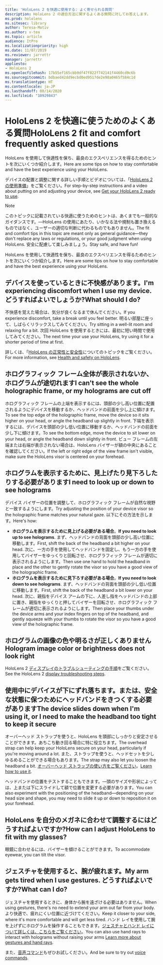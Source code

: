 ```yaml
---
title: 'HoloLens 2 を快適に使用する: よく寄せられる質問'
description: HoloLens 2 の適合方法に関するよくある質問に対してお答えします。
ms.prod: hololens
ms.sitesec: library
author: Teresa-Motiv
ms.author: v-tea
ms.topic: article
audience: ItPro
ms.localizationpriority: high
ms.date: 11/07/2019
ms.reviewer: jarrettr
manager: jarrettr
appliesto:
- HoloLens 2
ms.openlocfilehash: 17b55ef165cbb9df47f822f742141f4460cd9c6b
ms.sourcegitcommit: bdbaed42dd9ecbd0ed9517de2e98a0465f584c1d
ms.translationtype: HT
ms.contentlocale: ja-JP
ms.lasthandoff: 08/14/2020
ms.locfileid: "10929843"
---
```

# <span data-ttu-id="329fb-103">HoloLens 2 を快適に使うためのよくある質問</span><span class="sxs-lookup"><span data-stu-id="329fb-103">HoloLens 2 fit and comfort frequently asked questions</span></span>

<span data-ttu-id="329fb-104">HoloLens を使用して快適性を保ち、最良のエクスペリエンスを得るためのヒントを次にいくつか紹介します。</span><span class="sxs-lookup"><span data-stu-id="329fb-104">Here are some tips on how to stay comfortable and have the best experience using your HoloLens.</span></span>

<span data-ttu-id="329fb-105">デバイスの配置と調整に関する詳しい手順とビデオについては、「[HoloLens 2 の使用準備](hololens2-setup.md)」をご覧ください。</span><span class="sxs-lookup"><span data-stu-id="329fb-105">For step-by-step instructions and a video about putting on and adjusting your device, see [Get your HoloLens 2 ready to use](hololens2-setup.md).</span></span>

> [!NOTE]
> <span data-ttu-id="329fb-106">このトピックに記載されている快適に使うためのヒントは、あくまでも一般的なガイダンスです。&mdash;HoloLens の使用にあたり、いかなる法や規制も置き換えるものではなく、ユーザーの適切な判断に代わるものでもありません。</span><span class="sxs-lookup"><span data-stu-id="329fb-106">The fit and comfort tips in this topic are meant only as general guidance&mdash;they don't replace any laws or regulations, or your good judgment when using HoloLens.</span></span> <span data-ttu-id="329fb-107">安全に配慮して楽しみましょう。</span><span class="sxs-lookup"><span data-stu-id="329fb-107">Stay safe, and have fun!</span></span>

<span data-ttu-id="329fb-108">HoloLens を使用して快適性を保ち、最良のエクスペリエンスを得るためのヒントを次にいくつか紹介します。</span><span class="sxs-lookup"><span data-stu-id="329fb-108">Here are some tips on how to stay comfortable and have the best experience using your HoloLens.</span></span>

## <span data-ttu-id="329fb-109">デバイスを使っているときに不快感があります。</span><span class="sxs-lookup"><span data-stu-id="329fb-109">I'm experiencing discomfort when I use my device.</span></span> <span data-ttu-id="329fb-110">どうすればよいでしょうか?</span><span class="sxs-lookup"><span data-stu-id="329fb-110">What should I do?</span></span>

<span data-ttu-id="329fb-111">不快感を覚えた場合は、気分が良くなるまで休んでください。</span><span class="sxs-lookup"><span data-stu-id="329fb-111">If you experience discomfort, take a break until you feel better.</span></span> <span data-ttu-id="329fb-112">明るい部屋に座って、しばらくリラックスしてみてください。</span><span class="sxs-lookup"><span data-stu-id="329fb-112">Try sitting in a well-lit room and relaxing for a bit.</span></span> <span data-ttu-id="329fb-113">次回 HoloLens を使用するときには、最初に短い時間で使用してみてください。</span><span class="sxs-lookup"><span data-stu-id="329fb-113">The next time your use your HoloLens, try using it for a shorter period of time at first.</span></span>

<span data-ttu-id="329fb-114">詳しくは、「[HoloLens の正常性と安全性](https://go.microsoft.com/fwlink/p/?LinkId=746661)についてのトピックをご覧ください。</span><span class="sxs-lookup"><span data-stu-id="329fb-114">For more information, see [Health and safety on HoloLens](https://go.microsoft.com/fwlink/p/?LinkId=746661).</span></span>

## <span data-ttu-id="329fb-115">ホログラフィック フレーム全体が表示されないか、ホログラムが途切れます</span><span class="sxs-lookup"><span data-stu-id="329fb-115">I can't see the whole holographic frame, or my holograms are cut off</span></span>

<span data-ttu-id="329fb-116">ホログラフィック フレームの上端を表示するには、頭部の少し高い位置に配置されるようにデバイスを移動するか、ヘッドバンドの前面を少し上に傾けます。</span><span class="sxs-lookup"><span data-stu-id="329fb-116">To see the top edge of the holographic frame, move the device so it sits higher on your head, or angle the headband up slightly in front.</span></span> <span data-ttu-id="329fb-117">下端を表示するには、デバイスを頭部の少し低い位置に移動するか、ヘッドバンドの前面を少し下に傾けます。</span><span class="sxs-lookup"><span data-stu-id="329fb-117">To see the bottom edge, move the device to sit lower on your head, or angle the headband down slightly in front.</span></span> <span data-ttu-id="329fb-118">ビュー フレームの左端または右端が表示されない場合は、HoloLens バイザーが額の中央にあることを確認してください。</span><span class="sxs-lookup"><span data-stu-id="329fb-118">If the left or right edge of the view frame isn't visible, make sure the HoloLens visor is centered on your forehead.</span></span>

## <span data-ttu-id="329fb-119">ホログラムを表示するために、見上げたり見下ろしたりする必要があります</span><span class="sxs-lookup"><span data-stu-id="329fb-119">I need to look up or down to see holograms</span></span>

<span data-ttu-id="329fb-120">デバイス バイザーの位置を調整して、ホログラフィック フレームが自然な視野と一致するようにします。</span><span class="sxs-lookup"><span data-stu-id="329fb-120">Try adjusting the position of your device visor so the holographic frame matches your natural gaze.</span></span> <span data-ttu-id="329fb-121">以下にその方法を示します。</span><span class="sxs-lookup"><span data-stu-id="329fb-121">Here's how:</span></span>

- <span data-ttu-id="329fb-122">**ホログラムを表示するために見上げる必要がある場合**。</span><span class="sxs-lookup"><span data-stu-id="329fb-122">**If you need to look up to see holograms**.</span></span> <span data-ttu-id="329fb-123">まず、ヘッドバンドの背面を頭部の少し高い位置に移動します。</span><span class="sxs-lookup"><span data-stu-id="329fb-123">First, shift the back of the headband a bit higher on your head.</span></span> <span data-ttu-id="329fb-124">次に、一方の手を使用してヘッドバンドを固定し、もう一方の手を使用してバイザーをゆっくりと回転させ、ホログラフィック フレームが適切に表示されるようにします。</span><span class="sxs-lookup"><span data-stu-id="329fb-124">Then use one hand to hold the headband in place and the other to gently rotate the visor so you have a good view of the holographic frame.</span></span>
- <span data-ttu-id="329fb-125">**ホログラムを表示するために見下ろす必要がある場合**。</span><span class="sxs-lookup"><span data-stu-id="329fb-125">**If you need to look down to see holograms**.</span></span> <span data-ttu-id="329fb-126">まず、ヘッドバンドの背面を頭部の少し低い位置に移動します。</span><span class="sxs-lookup"><span data-stu-id="329fb-126">First, shift the back of the headband a bit lower on your head.</span></span> <span data-ttu-id="329fb-127">次に、親指をデバイス アームの下に、人差し指をヘッドバンドの上部に置き、親指をゆっくりと押してバイザーを回転させ、ホログラフィック フレームが適切に表示されるようにします。</span><span class="sxs-lookup"><span data-stu-id="329fb-127">Then place your thumbs under the device arms and your index fingers on top of the headband, and gently squeeze with your thumbs to rotate the visor so you have a good view of the holographic frame.</span></span>

## <span data-ttu-id="329fb-128">ホログラムの画像の色や明るさが正しくありません</span><span class="sxs-lookup"><span data-stu-id="329fb-128">Hologram image color or brightness does not look right</span></span>

<span data-ttu-id="329fb-129">HoloLens 2 [ディスプレイのトラブルシューティングの手順](hololens2-display.md)をご覧ください。</span><span class="sxs-lookup"><span data-stu-id="329fb-129">See the HoloLens 2 [display troubleshooting steps](hololens2-display.md).</span></span>

## <span data-ttu-id="329fb-130">使用中にデバイスが下にずれ落ちます。または、安全な状態に保つためにヘッドバンドをきつくする必要があります</span><span class="sxs-lookup"><span data-stu-id="329fb-130">The device slides down when I'm using it, or I need to make the headband too tight to keep it secure</span></span>

<span data-ttu-id="329fb-131">オーバーヘッド ストラップを使うと、HoloLens を頭部にしっかりと安定させることができます。あちこち動き回る場合に特に役立ちます。</span><span class="sxs-lookup"><span data-stu-id="329fb-131">The overhead strap can help keep your HoloLens secure on your head, particularly if you're moving around a lot.</span></span> <span data-ttu-id="329fb-132">また、ストラップを使うと、ヘッドセットを少しゆるめることができる場合もあります。</span><span class="sxs-lookup"><span data-stu-id="329fb-132">The strap may also let you loosen the headband a bit.</span></span> <span data-ttu-id="329fb-133">[オーバーヘッド ストラップの使い方をご覧ください](hololens2-setup.md#adjust-fit)。</span><span class="sxs-lookup"><span data-stu-id="329fb-133">[Learn how to use it](hololens2-setup.md#adjust-fit).</span></span>

<span data-ttu-id="329fb-134">ヘッドバンドの位置をテストすることもできます。&mdash;頭のサイズや形状によっては、上または下にスライドして額で位置を変更する必要があります。</span><span class="sxs-lookup"><span data-stu-id="329fb-134">You can also experiment with the positioning of the headband&mdash;depending on your head size and shape, you may need to slide it up or down to reposition it on your forehead.</span></span>

## <span data-ttu-id="329fb-135">HoloLens を自分のメガネに合わせて調整するにはどうすればよいですか?</span><span class="sxs-lookup"><span data-stu-id="329fb-135">How can I adjust HoloLens to fit with my glasses?</span></span>

<span data-ttu-id="329fb-136">眼鏡に合わせるには、バイザーを傾けることができます。</span><span class="sxs-lookup"><span data-stu-id="329fb-136">To accommodate eyewear, you can tilt the visor.</span></span>

## <span data-ttu-id="329fb-137">ジェスチャを使用すると、腕が疲れます。</span><span class="sxs-lookup"><span data-stu-id="329fb-137">My arm gets tired when I use gestures.</span></span> <span data-ttu-id="329fb-138">どうすればよいですか?</span><span class="sxs-lookup"><span data-stu-id="329fb-138">What can I do?</span></span>

<span data-ttu-id="329fb-139">ジェスチャを使用するときに、身体から腕を遠ざける必要はありません。</span><span class="sxs-lookup"><span data-stu-id="329fb-139">When using gestures, there's no need to extend your arm out far from your body.</span></span> <span data-ttu-id="329fb-140">より快適で、疲れにくい位置に近づけてください。</span><span class="sxs-lookup"><span data-stu-id="329fb-140">Keep it closer to your side, where it's more comfortable and will get less tired.</span></span> <span data-ttu-id="329fb-141">ハンド レイを使用して腕を上げずにホログラムを操作することもできます。[ジェスチャとハンド レイについて詳しくは、こちらをご覧ください](hololens2-basic-usage.md#the-hand-tracking-frame)。</span><span class="sxs-lookup"><span data-stu-id="329fb-141">You can also use hand rays to interact with holograms without raising your arms [Learn more about gestures and hand rays](hololens2-basic-usage.md#the-hand-tracking-frame).</span></span>

<span data-ttu-id="329fb-142">また、[音声コマンド](hololens-cortana.md)もぜひお試しください。</span><span class="sxs-lookup"><span data-stu-id="329fb-142">And be sure to try out [voice commands](hololens-cortana.md).</span></span>
